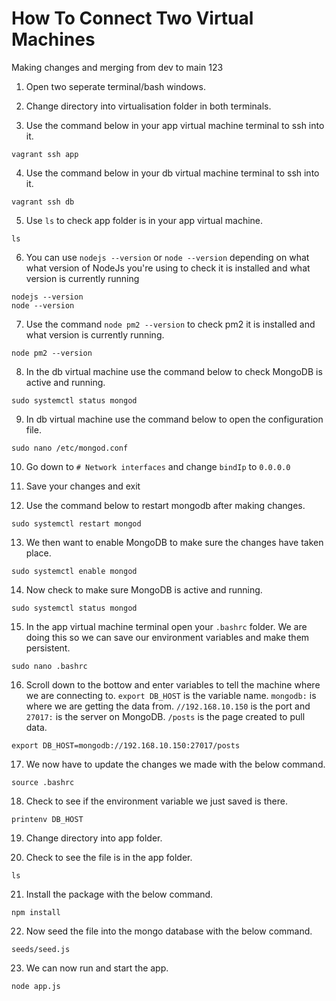 # How To Connect Two Virtual Machines

Making changes and merging from dev to main 123

1. Open two seperate terminal/bash windows.

2. Change directory into virtualisation folder in both terminals.

3. Use the command below in your app virtual machine terminal to ssh into it.

```
vagrant ssh app
```

4. Use the command below in your db virtual machine terminal to ssh into it.

```
vagrant ssh db
```

5. Use `ls` to check app folder is in your app virtual machine.

```
ls
```

6. You can use `nodejs --version` or `node --version` depending on what what version of NodeJs you're using to check it is installed and what version is currently running

```
nodejs --version
node --version
```

7. Use the command `node pm2 --version` to check pm2 it is installed and what version is currently running.

```
node pm2 --version
```

8. In the db virtual machine use the command below to check MongoDB is active and running.

```
sudo systemctl status mongod
```

9. In db virtual machine use the command below to open the configuration file.

```
sudo nano /etc/mongod.conf
```

10. Go down to `# Network interfaces` and change `bindIp` to `0.0.0.0`

11. Save your changes and exit

12. Use the command below to restart mongodb after making changes.

```
sudo systemctl restart mongod
```

13. We then want to enable MongoDB to make sure the changes have taken place.

```
sudo systemctl enable mongod
```

14. Now check to make sure MongoDB is active and running.

```
sudo systemctl status mongod
```

15. In the app virtual machine terminal open your `.bashrc` folder. We are doing this so we can save our environment variables and make them persistent.

```
sudo nano .bashrc
```

16. Scroll down to the bottow and enter variables to tell the machine where we are connecting to. `export DB_HOST` is the variable name. `mongodb:` is where we are getting the data from. `//192.168.10.150` is the port and `27017:` is the server on MongoDB. `/posts` is the page created to pull data.

```
export DB_HOST=mongodb://192.168.10.150:27017/posts
```

17. We now have to update the changes we made with the below command.

```
source .bashrc
```

18. Check to see if the environment variable we just saved is there.

```
printenv DB_HOST
```

19. Change directory into app folder.

20. Check to see the file is in the app folder.

```
ls
```

21. Install the package with the below command.

```
npm install
```

22. Now seed the file into the mongo database with the below command.

```
seeds/seed.js
```

23. We can now run and start the app.

```
node app.js
```
